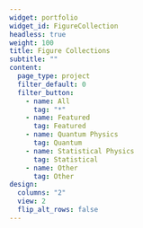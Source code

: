 ```yaml
---
widget: portfolio
widget_id: FigureCollection
headless: true
weight: 100
title: Figure Collections
subtitle: ""
content:
  page_type: project
  filter_default: 0
  filter_button:
    - name: All
      tag: "*"
    - name: Featured
      tag: Featured
    - name: Quantum Physics
      tag: Quantum
    - name: Statistical Physics
      tag: Statistical
    - name: Other
      tag: Other
design:
  columns: "2"
  view: 2
  flip_alt_rows: false
---
```

